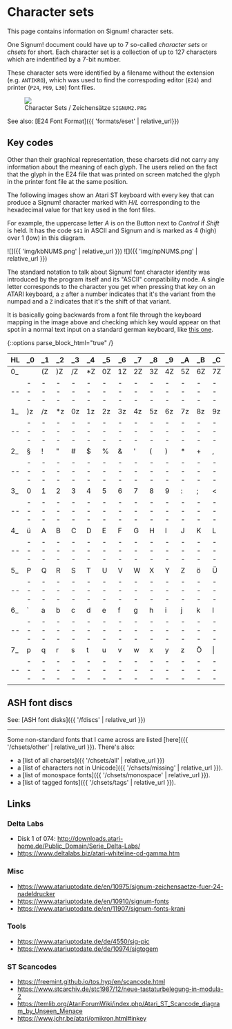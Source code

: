 # Character sets

This page contains information on Signum! character sets.

One Signum! document could have up to 7 so-called *character sets*
or *chsets* for short. Each character set is a collection of up to
127 characters which are indentified by a 7-bit number.

These character sets were identified by a filename without the
extension (e.g. `ANTIKRO`), which was used to find the correspoding
editor (`E24`) and printer (`P24`, `P09`, `L30`) font files.

<figure>
<img src="{% link /img/chset-config.png %}">
<figcaption>Character Sets / Zeichensätze <code>SIGNUM2.PRG</code></figcaption>
</figure>

See also: [E24 Font Format]({{ 'formats/eset' | relative_url}})

## Key codes

Other than their graphical representation, these charsets did not
carry any information about the meaning of each glyph. The users
relied on the fact that the glyph in the E24 file that was
printed on screen matched the glyph in the printer font file at
the same position.

The following images show an Atari ST keyboard with every key
that can produce a Signum! character marked with *H/L* corresponding
to the hexadecimal value for that key used in the font files.

For example, the uppercase letter *A* is on the Button next to *Control*
if *Shift* is held. It has the code `$41` in ASCII and Signum and is
marked as 4 (high) over 1 (low) in this diagram.

![]({{ 'img/kbNUMS.png' | relative_url }})
![]({{ 'img/npNUMS.png' | relative_url }})

<!--See also: [Font Mappings](font-mappings.html)-->

The standard notation to talk about Signum! font character identity
was introduced by the program itself and its "ASCII" compatibility mode.
A single letter corresponds to the character you get when pressing
that key on an ATARI keyboard, a `z` after a number indicates that
it's the variant from the numpad and a `Z` indicates that it's the
shift of that variant.

It is basically going backwards from a font file through the
keyboard mapping in the image above and checking which key would
appear on that spot in a normal text input on a standard german
keyboard, like [this one](https://commons.wikimedia.org/wiki/File:Atari_1040_STE.jpg).

{::options parse_block_html="true" /}
<div class="table-responsive keytable">

|HL|_0 |_1 |_2 |_3 |_4 |_5 |_6 |_7 |_8 |_9 |_A |_B |_C |_D |_E |_F |
|--|---|---|---|---|---|---|---|---|---|---|---|---|---|---|---|---|
|0_|   | (Z| )Z| /Z| *Z| 0Z| 1Z| 2Z| 3Z| 4Z| 5Z| 6Z| 7Z| 8Z| 9Z| (z|
|--|---|---|---|---|---|---|---|---|---|---|---|---|---|---|---|---|
|1_| )z| /z| *z| 0z| 1z| 2z| 3z| 4z| 5z| 6z| 7z| 8z| 9z| +z| -z| .z|
|--|---|---|---|---|---|---|---|---|---|---|---|---|---|---|---|---|
|2_| § | ! | " | # | $ | % | & | ' | ( | ) | * | + | , | - | . | / |
|--|---|---|---|---|---|---|---|---|---|---|---|---|---|---|---|---|
|3_| 0 | 1 | 2 | 3 | 4 | 5 | 6 | 7 | 8 | 9 | : | ; | < | = | > | ? |
|--|---|---|---|---|---|---|---|---|---|---|---|---|---|---|---|---|
|4_| ü | A | B | C | D | E | F | G | H | I | J | K | L | M | N | O |
|--|---|---|---|---|---|---|---|---|---|---|---|---|---|---|---|---|
|5_| P | Q | R | S | T | U | V | W | X | Y | Z | ö | Ü | ä | ^ | _ |
|--|---|---|---|---|---|---|---|---|---|---|---|---|---|---|---|---|
|6_| ` | a | b | c | d | e | f | g | h | i | j | k | l | m | n | o |
|--|---|---|---|---|---|---|---|---|---|---|---|---|---|---|---|---|
|7_| p | q | r | s | t | u | v | w | x | y | z | Ö |\| | Ä | ~ | ß |
|--|---|---|---|---|---|---|---|---|---|---|---|---|---|---|---|---|

</div>

## ASH font discs

See: [ASH font disks]({{ '/fdiscs' | relative_url }})

---

Some non-standard fonts that I came across are listed [here]({{ '/chsets/other' | relative_url }}).
There's also:
- a [list of all charsets]({{ '/chsets/all' | relative_url }})
- a [list of characters not in Unicode]({{ '/chsets/missing' | relative_url }}).
- a [list of monospace fonts]({{ '/chsets/monospace' | relative_url }}).
- a [list of tagged fonts]({{ '/chsets/tags' | relative_url }}).

## Links

### Delta Labs

- Disk 1 of 074: <http://downloads.atari-home.de/Public_Domain/Serie_Delta-Labs/>
- <https://www.deltalabs.biz/atari-whiteline-cd-gamma.htm>

### Misc

- <https://www.atariuptodate.de/en/10975/signum-zeichensaetze-fuer-24-nadeldrucker>
- <https://www.atariuptodate.de/en/10910/signum-fonts>
- <https://www.atariuptodate.de/en/11907/signum-fonts-krani>

### Tools

- <https://www.atariuptodate.de/de/4550/sig-pic>
- <https://www.atariuptodate.de/de/10974/sigtogem>

### ST Scancodes

- <https://freemint.github.io/tos.hyp/en/scancode.html>
- <https://www.stcarchiv.de/stc1987/12/neue-tastaturbelegung-in-modula-2>
- <https://temlib.org/AtariForumWiki/index.php/Atari_ST_Scancode_diagram_by_Unseen_Menace>
- <https://www.jchr.be/atari/omikron.html#inkey>